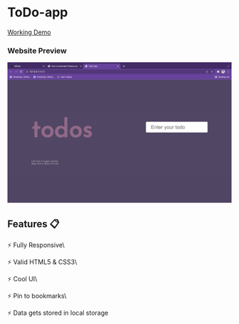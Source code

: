 # ToDo-app

<a href="#">Working Demo</a>
### Website Preview

![preview](https://github.com/saurabh116567/Todo-app/blob/main/Screenshot%202022-02-26%20at%2010.17.50%20AM.png)


  

## Features 📋

⚡️ Fully Responsive\

⚡️ Valid HTML5 & CSS3\

⚡️ Cool UI\

⚡️ Pin to bookmarks\

⚡️ Data gets stored in local storage

